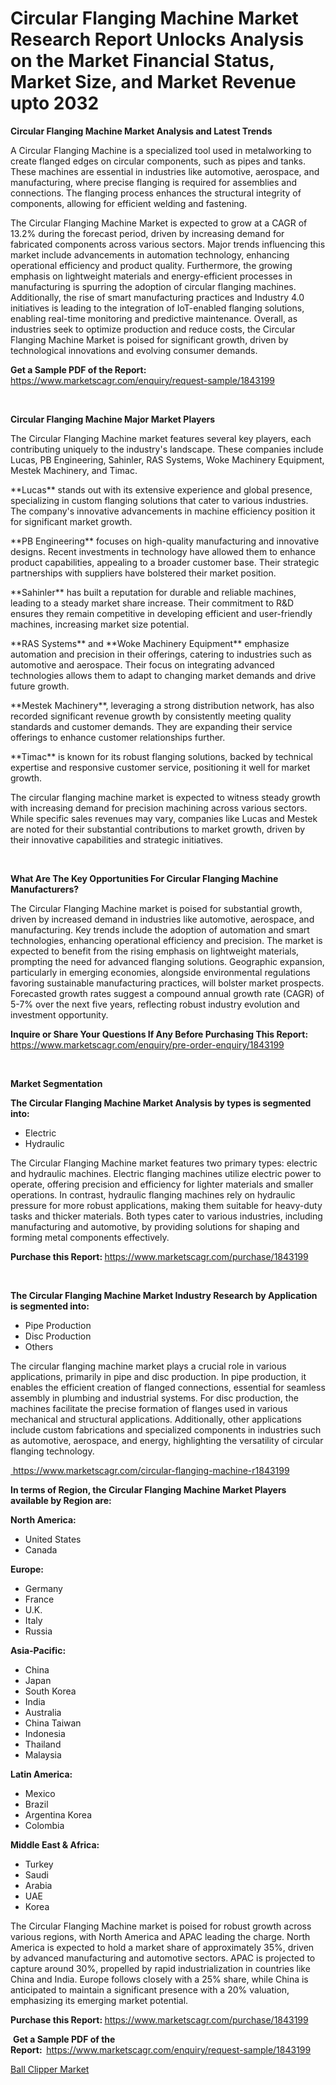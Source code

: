 <p><h1>Circular Flanging Machine Market Research Report Unlocks Analysis on the Market Financial Status, Market Size, and Market Revenue upto 2032</h1></p><p><strong>Circular Flanging Machine Market Analysis and Latest Trends</strong></p>
<p><p>A Circular Flanging Machine is a specialized tool used in metalworking to create flanged edges on circular components, such as pipes and tanks. These machines are essential in industries like automotive, aerospace, and manufacturing, where precise flanging is required for assemblies and connections. The flanging process enhances the structural integrity of components, allowing for efficient welding and fastening.</p><p>The Circular Flanging Machine Market is expected to grow at a CAGR of 13.2% during the forecast period, driven by increasing demand for fabricated components across various sectors. Major trends influencing this market include advancements in automation technology, enhancing operational efficiency and product quality. Furthermore, the growing emphasis on lightweight materials and energy-efficient processes in manufacturing is spurring the adoption of circular flanging machines. Additionally, the rise of smart manufacturing practices and Industry 4.0 initiatives is leading to the integration of IoT-enabled flanging solutions, enabling real-time monitoring and predictive maintenance. Overall, as industries seek to optimize production and reduce costs, the Circular Flanging Machine Market is poised for significant growth, driven by technological innovations and evolving consumer demands.</p></p>
<p><strong>Get a Sample PDF of the Report:&nbsp;</strong> <a href="https://www.marketscagr.com/enquiry/request-sample/1843199?utm_campaign=2447&utm_medium=2&utm_source=Github&utm_content=ia&utm_term=28022025&utm_id=circular-flanging-machine">https://www.marketscagr.com/enquiry/request-sample/1843199</a></p>
<p>&nbsp;</p>
<p><strong>Circular Flanging Machine Major Market Players</strong></p>
<p><p>The Circular Flanging Machine market features several key players, each contributing uniquely to the industry's landscape. These companies include Lucas, PB Engineering, Sahinler, RAS Systems, Woke Machinery Equipment, Mestek Machinery, and Timac. </p><p>**Lucas** stands out with its extensive experience and global presence, specializing in custom flanging solutions that cater to various industries. The company's innovative advancements in machine efficiency position it for significant market growth.</p><p>**PB Engineering** focuses on high-quality manufacturing and innovative designs. Recent investments in technology have allowed them to enhance product capabilities, appealing to a broader customer base. Their strategic partnerships with suppliers have bolstered their market position.</p><p>**Sahinler** has built a reputation for durable and reliable machines, leading to a steady market share increase. Their commitment to R&D ensures they remain competitive in developing efficient and user-friendly machines, increasing market size potential.</p><p>**RAS Systems** and **Woke Machinery Equipment** emphasize automation and precision in their offerings, catering to industries such as automotive and aerospace. Their focus on integrating advanced technologies allows them to adapt to changing market demands and drive future growth.</p><p>**Mestek Machinery**, leveraging a strong distribution network, has also recorded significant revenue growth by consistently meeting quality standards and customer demands. They are expanding their service offerings to enhance customer relationships further.</p><p>**Timac** is known for its robust flanging solutions, backed by technical expertise and responsive customer service, positioning it well for market growth.</p><p>The circular flanging machine market is expected to witness steady growth with increasing demand for precision machining across various sectors. While specific sales revenues may vary, companies like Lucas and Mestek are noted for their substantial contributions to market growth, driven by their innovative capabilities and strategic initiatives.</p></p>
<p>&nbsp;</p>
<p><strong>What Are The Key Opportunities For Circular Flanging Machine Manufacturers?</strong></p>
<p><p>The Circular Flanging Machine market is poised for substantial growth, driven by increased demand in industries like automotive, aerospace, and manufacturing. Key trends include the adoption of automation and smart technologies, enhancing operational efficiency and precision. The market is expected to benefit from the rising emphasis on lightweight materials, prompting the need for advanced flanging solutions. Geographic expansion, particularly in emerging economies, alongside environmental regulations favoring sustainable manufacturing practices, will bolster market prospects. Forecasted growth rates suggest a compound annual growth rate (CAGR) of 5-7% over the next five years, reflecting robust industry evolution and investment opportunity.</p></p>
<p><strong>Inquire or Share Your Questions If Any Before Purchasing This Report:</strong> <a href="https://www.marketscagr.com/enquiry/pre-order-enquiry/1843199?utm_campaign=2447&utm_medium=2&utm_source=Github&utm_content=ia&utm_term=28022025&utm_id=circular-flanging-machine">https://www.marketscagr.com/enquiry/pre-order-enquiry/1843199</a></p>
<p>&nbsp;</p>
<p><strong>Market Segmentation</strong></p>
<p><strong>The Circular Flanging Machine Market Analysis by types is segmented into:</strong></p>
<p><ul><li>Electric</li><li>Hydraulic</li></ul></p>
<p><p>The Circular Flanging Machine market features two primary types: electric and hydraulic machines. Electric flanging machines utilize electric power to operate, offering precision and efficiency for lighter materials and smaller operations. In contrast, hydraulic flanging machines rely on hydraulic pressure for more robust applications, making them suitable for heavy-duty tasks and thicker materials. Both types cater to various industries, including manufacturing and automotive, by providing solutions for shaping and forming metal components effectively.</p></p>
<p><strong>Purchase this Report:&nbsp;</strong><a href="https://www.marketscagr.com/purchase/1843199?utm_campaign=2447&utm_medium=2&utm_source=Github&utm_content=ia&utm_term=28022025&utm_id=circular-flanging-machine">https://www.marketscagr.com/purchase/1843199</a></p>
<p>&nbsp;</p>
<p><strong>The Circular Flanging Machine Market Industry Research by Application is segmented into:</strong></p>
<p><ul><li>Pipe Production</li><li>Disc Production</li><li>Others</li></ul></p>
<p><p>The circular flanging machine market plays a crucial role in various applications, primarily in pipe and disc production. In pipe production, it enables the efficient creation of flanged connections, essential for seamless assembly in plumbing and industrial systems. For disc production, the machines facilitate the precise formation of flanges used in various mechanical and structural applications. Additionally, other applications include custom fabrications and specialized components in industries such as automotive, aerospace, and energy, highlighting the versatility of circular flanging technology.</p></p>
<p><a href="https://www.marketscagr.com/circular-flanging-machine-r1843199?utm_campaign=2447&utm_medium=2&utm_source=Github&utm_content=ia&utm_term=28022025&utm_id=circular-flanging-machine">&nbsp;https://www.marketscagr.com/circular-flanging-machine-r1843199</a></p>
<p><strong>In terms of Region, the Circular Flanging Machine Market Players available by Region are:</strong></p>
<p>
    <p> <strong> North America: </strong>
        <ul>
            <li>United States</li>
            <li>Canada</li>
        </ul>
        </p> 
    <p> <strong> Europe: </strong>
        <ul>
            <li>Germany</li>
            <li>France</li>
            <li>U.K.</li>
            <li>Italy</li>
            <li>Russia</li>
        </ul>
        </p> 
    <p> <strong> Asia-Pacific: </strong>
        <ul>
            <li>China</li>
            <li>Japan</li>
            <li>South Korea</li>
            <li>India</li>
            <li>Australia</li>
            <li>China Taiwan</li>
            <li>Indonesia</li>
            <li>Thailand</li>
            <li>Malaysia</li>
        </ul>
        </p> 
    <p> <strong> Latin America: </strong>
        <ul>
            <li>Mexico</li>
            <li>Brazil</li>
            <li>Argentina Korea</li>
            <li>Colombia</li>
        </ul>
        </p> 
    <p> <strong> Middle East & Africa: </strong>
        <ul>
            <li>Turkey</li>
            <li>Saudi</li>
            <li>Arabia</li>
            <li>UAE</li>
            <li>Korea</li>
        </ul>
    </p>
    </p>
<p><p>The Circular Flanging Machine market is poised for robust growth across various regions, with North America and APAC leading the charge. North America is expected to hold a market share of approximately 35%, driven by advanced manufacturing and automotive sectors. APAC is projected to capture around 30%, propelled by rapid industrialization in countries like China and India. Europe follows closely with a 25% share, while China is anticipated to maintain a significant presence with a 20% valuation, emphasizing its emerging market potential.</p></p>
<p><strong>Purchase this Report: </strong><a href="https://www.marketscagr.com/purchase/1843199?utm_campaign=2447&utm_medium=2&utm_source=Github&utm_content=ia&utm_term=28022025&utm_id=circular-flanging-machine">https://www.marketscagr.com/purchase/1843199</a></p>
<p>&nbsp;<strong>Get a Sample PDF of the Report:&nbsp;&nbsp;</strong><a href="https://www.marketscagr.com/enquiry/request-sample/1843199?utm_campaign=2447&utm_medium=2&utm_source=Github&utm_content=ia&utm_term=28022025&utm_id=circular-flanging-machine">https://www.marketscagr.com/enquiry/request-sample/1843199</a></p>
<p><strong></strong></p>
<p><p><a href="https://github.com/plawragarile/Market-Research-Report-List-1/blob/main/ball-clipper-market.md?utm_campaign=2447&utm_medium=2&utm_source=Github&utm_content=ia&utm_term=28022025&utm_id=circular-flanging-machine">Ball Clipper Market</a></p></p>